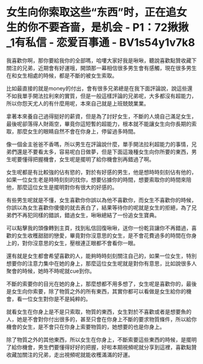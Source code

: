 # 女生向你索取这些“东西”时，正在追女生的你不要吝啬，是机会 - P1：72揪揪_1有私信 - 恋爱百事通 - BV1s54y1v7k8

我喜歡你啊，那你要給我你的全部嗎，哈嘍大家好我是啾啾，聽說喜歡點贊收藏下關注的兄弟，近期會有好運哦，開頭那一幕相信很多男生會有感觸，現在很多男生在和女生相處的時候，都是不斷的被女生索取。

比如最直接的就是money的付出，會有很多兄弟總是在我下面評論說，說這些還不如我單手開法拉利來的實質，但是一般這樣評論的兄弟呢，大多都沒有超能力，所以你怨天尤人的有什麼用呢，本來自己就是上班兢兢業業。

拿著本來養自己過得挺好的薪資，但是為了討好女生，不斷的人燒自己滿足女生，最後呢卻落得人財兩空，畢竟你這短暫的超能力，根本就不能讓女生向你長期的索取，那麼女生的眼睛自然不會在你身上，停留過多時間。

像一個金主爸爸不香嗎，所以男生在評論說什麼，單手開法拉利超能力的事情，兄弟們還是不要看太多，容易呢白日做夢，但是下面這幾種女生向你所要的東西，男生呢要懂得把握機會，女生呢是擺明了給你機會別再錯過了啊。

女生呢都是有比較強的佔有慾的，對於有好感的男生，他是想時時刻刻佔有他的，如果一位女生老是時時刻刻的找你，想要佔據你的時間，想要索取你的時間來陪他，那麼這位女生是擺明對你有很大的好感的。

有些男生呢就是不懂，女生喜歡你你誤以為他不喜歡你，而女生不喜歡你的時候，你誤以為女生喜歡你傻傻的就去表白了，結果等待你的呢就是女生的拒絕，為了兄弟們不再犯同樣的錯誤，錯過女生，啾啾總結了一份追女生寶典。

可以點擊我的頭像轉到主頁，找到私信回復啾啾，送你一份乾貨讓你不再錯過，喜歡的女生收穫甜甜的戀愛，畢竟對你沒意思的女生，是不會花費過多的時間在你身上的，對你沒意思的女生，壓根連正眼都不會看你一眼。

還有就是女生都會希望喜歡的人，能夠時時刻刻關注自己的，如果一位女生，特別想要你的注意力集中在她的身上，那麼這位女生呢就是對你有意思，比如說很多人聚會的時候，她時不時呢就cue到你。

不斷的索要你的目光在她的身上，那麼想都不用多想了，女生呢是喜歡你的，最後是女生向你索要，除了物質之外的所有東西，其實你都可以看做是女生給你的機會，看一位女生對你是不是純粹的。

就看女生在你身上是不是只索取，物質的東西，女生對於不喜歡或者是想要魚的人，她是不會對你付出很多的，甚至只會在你身上不斷的要求物質條件，所以給你機會的女生，是不會只在你身上索要物質的，她想要的也是你身上。

除了物質之外的其他東西，所以女生在你身上，不斷索要這些東西的時候，是擺明了給你機會，男生們要懂得好好的把握，好啦本期視頻呢就分享到這裡，喜歡點贊收藏加關注的兄弟，走出視頻呢就能收穫滿滿的好運。

